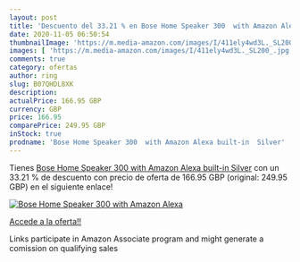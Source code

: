 ```yaml
---
layout: post
title: 'Descuento del 33.21 % en Bose Home Speaker 300  with Amazon Alexa'
date: 2020-11-05 06:50:54
thumbnailImage: 'https://m.media-amazon.com/images/I/411ely4wd3L._SL200_.jpg'
images: [ 'https://m.media-amazon.com/images/I/411ely4wd3L._SL200_.jpg' ]
comments: true
category: ofertas
author: ring
slug: B07QHDL8XK
description:
actualPrice: 166.95 GBP
currency: GBP
price: 166.95
comparePrice: 249.95 GBP
inStock: true
prodname: 'Bose Home Speaker 300  with Amazon Alexa built-in  Silver'
---
```


Tienes [Bose Home Speaker 300  with Amazon Alexa built-in  Silver](https://www.amazon.co.uk/dp/B07QHDL8XK/?tag=tolees0a-21) con un 33.21 % de descuento con precio de oferta de 166.95 GBP (original: 249.95 GBP) en el siguiente enlace!

[![Bose Home Speaker 300  with Amazon Alexa](https://m.media-amazon.com/images/I/411ely4wd3L._SL200_.jpg)](https://www.amazon.co.uk/dp/B07QHDL8XK/?tag=tolees0a-21)

[Accede a la oferta!!](https://www.amazon.co.uk/dp/B07QHDL8XK/?tag=tolees0a-21)

Links participate in Amazon Associate program and might generate a comission on qualifying sales


